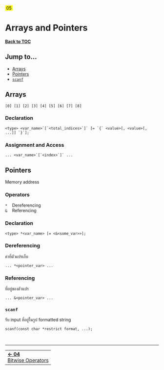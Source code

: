 <link rel="stylesheet" href="style.css">

<mark>&nbsp;05&nbsp;</mark>

# Arrays and Pointers

[**Back to TOC**](/contents.md)

## Jump to...

- [Arrays](#arrays)
- [Pointers](#pointers)
- [`scanf`](#scanf)

[comment]: <body>

## Arrays

```
[0] [1] [2] [3] [4] [5] [6] [7] [8]
```

### Declaration

```
<type> <var_name>`[`<total_indices>`]` [= `{` <value>[, <value>[, ...]] `}`];
```

### Assignment and Access

```
... <var_name>`[`<index>`]` ...
```

## Pointers

Memory address

### Operators

`*`&nbsp;&nbsp;&nbsp;&nbsp;Dereferencing<br>
`&`&nbsp;&nbsp;&nbsp;&nbsp;Referencing

### Declaration

```
<type> *<var_name> [= <&<some_var>>];
```

### Dereferencing

ค่าที่ตัวแปรเก็บ

```
... *<pointer_var> ...
```

### Referencing

ที่อยู่ของตัวแปร

```
... &<pointer_var> ...
```

### `scanf`

รับ input ที่อยู่ในรูป formatted string

```
scanf(const char *restrict format, ...);
```

[comment]: <footer>

<br>

---
<table width="100%">
    <td>
    <div class="foot-previous">
        <a href="/src/04.md"><b>&#x2190; 04</b><br>Bitwise Operators</a>
    </div>
    </td>
</table>